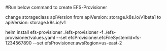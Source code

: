 #Run below command to create EFS-Provisioner


change storageclass apiVersion from apiVersion: storage.k8s.io/v1beta1 to apiVersion: storage.k8s.io/v1


helm install efs-provisioner ./efs-provisioner -f ./efs-provisioner/values.yaml --set efsProvisioner.efsFileSystemId=fs-1234567890 --set efsProvisioner.awsRegion=us-east-2
